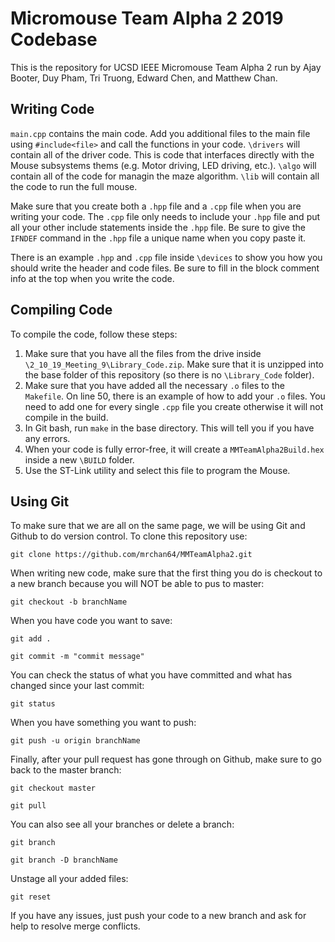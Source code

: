 # Micromouse Team Alpha 2 2019 Codebase

This is the repository for UCSD IEEE Micromouse Team Alpha 2 run by Ajay Booter, Duy Pham, Tri Truong, Edward Chen, and Matthew Chan.

## Writing Code

```main.cpp``` contains the main code. Add you additional files to the main file using ```#include<file>``` and call the functions in your code.
```\drivers``` will contain all of the driver code.  This is code that interfaces directly with the Mouse subsystems thems (e.g. Motor driving, LED driving, etc.).
```\algo``` will contain all of the code for managin the maze algorithm.
```\lib``` will contain all the code to run the full mouse.

Make sure that you create both a ```.hpp``` file and a ```.cpp``` file when you are writing your code.  The ```.cpp``` file only needs to include your ```.hpp``` file and put all your other include statements inside the ```.hpp``` file.  Be sure to give the ```IFNDEF``` command in the ```.hpp``` file a unique name when you copy paste it.

There is an example ```.hpp``` and ```.cpp``` file inside ```\devices``` to show you how you should write the header and code files.  Be sure to fill in the block comment info at the top when you write the code.

## Compiling Code

To compile the code, follow these steps:
1. Make sure that you have all the files from the drive inside ```\2_10_19_Meeting_9\Library_Code.zip```.  Make sure that it is unzipped into the base folder of this repository (so there is no ```\Library_Code``` folder).
2. Make sure that you have added all the necessary ```.o``` files to the ```Makefile```.  On line 50, there is an example of how to add your ```.o``` files.  You need to add one for every single ```.cpp``` file you create otherwise it will not compile in the build.
3. In Git bash, run ```make``` in the base directory.  This will tell you if you have any errors.
4. When your code is fully error-free, it will create a ```MMTeamAlpha2Build.hex``` inside a new ```\BUILD``` folder.
5. Use the ST-Link utility and select this file to program the Mouse.

## Using Git

To make sure that we are all on the same page, we will be using Git and Github to do version control.  To clone this repository use:
```
git clone https://github.com/mrchan64/MMTeamAlpha2.git
```
When writing new code, make sure that the first thing you do is checkout to a new branch because you will NOT be able to pus to master:
```
git checkout -b branchName
```
When you have code you want to save:
```
git add .
```
```
git commit -m "commit message"
```
You can check the status of what you have committed and what has changed since your last commit:
```
git status
```
When you have something you want to push:
```
git push -u origin branchName
```
Finally, after your pull request has gone through on Github, make sure to go back to the master branch:
```
git checkout master
```
```
git pull
```
You can also see all your branches or delete a branch:
```
git branch
```
```
git branch -D branchName
```
Unstage all your added files:
```
git reset
```
If you have any issues, just push your code to a new branch and ask for help to resolve merge conflicts.